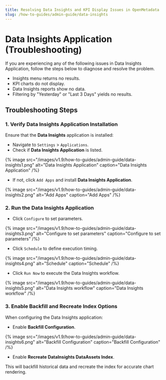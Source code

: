 ```yaml
---
title: Resolving Data Insights and KPI Display Issues in OpenMetadata
slug: /how-to-guides/admin-guide/data-insights
---
```


# Data Insights Application (Troubleshooting)

If you are experiencing any of the following  issues in Data Insights Application, follow the steps below to diagnose and resolve the problem.

- Insights menu returns no results.
- KPI charts do not display.
- Data Insights reports show no data.
- Filtering by "Yesterday" or "Last 3 Days" yields no results.

## Troubleshooting Steps

### 1. Verify Data Insights Application Installation

Ensure that the **Data Insights** application is installed:

- Navigate to `Settings` > `Applications`.
- Check if **Data Insights Application** is listed.

{% image
src="/images/v1.9/how-to-guides/admin-guide/data-insights1.png"
alt="Data Insights Application"
caption="Data Insights Application"
/%}

- If not, click `Add Apps` and install **Data Insights Application**.

{% image
src="/images/v1.9/how-to-guides/admin-guide/data-insights2.png"
alt="Add Apps"
caption="Add Apps"
/%}

### 2. Run the Data Insights Application

- Click `Configure` to set parameters.

{% image
src="/images/v1.9/how-to-guides/admin-guide/data-insights3.png"
alt="Configure to set parameters"
caption="Configure to set parameters"
/%}

- Click `Schedule` to define execution timing.

{% image
src="/images/v1.9/how-to-guides/admin-guide/data-insights4.png"
alt="Schedule"
caption="Schedule"
/%}

- Click `Run Now` to execute the Data Insights workflow.

{% image
src="/images/v1.9/how-to-guides/admin-guide/data-insights5.png"
alt="Data Insights workflow"
caption="Data Insights workflow"
/%}

### 3. Enable Backfill and Recreate Index Options

When configuring the Data Insights application:

- Enable **Backfill Configuration**.

{% image
src="/images/v1.9/how-to-guides/admin-guide/data-insights6.png"
alt="Backfill Configuration"
caption="Backfill Configuration"
/%}

- Enable **Recreate DataInsights DataAssets Index**.

This will backfill historical data and recreate the index for accurate chart rendering.
